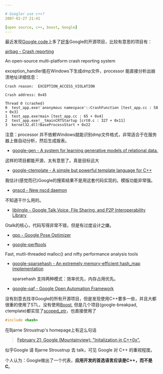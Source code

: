 ```yaml
---

# Googler use c++?
2007-02-27 21:41

[open source, c++, boost, Google]
---
```



最近发现<a href="http://code.google.com/hosting/">Google code</a>上多了<a href="http://code.google.com/hosting/search?q=label%3AGoogle+&amp;btn=Search+Projects">好多</a>Google的开源项目，比较有意思的项目有：

<a href="http://code.google.com/p/airbag/">airbag - Crash reporting</a>

An open-source multi-platform crash reporting system

exception_handler能在Windows下生成dmp文件，processor 能直接分析出崩溃地址详细信息：

```
Crash reason:  EXCEPTION_ACCESS_VIOLATION

Crash address: 0x45

Thread 0 (crashed)
0  test_app.exe!`anonymous namespace'::CrashFunction [test_app.cc : 58 + 0x3]
1  test_app.exe!main [test_app.cc : 65 + 0x4]
2  test_app.exe!__tmainCRTStartup [crt0.c : 327 + 0x11]
3  kernel32.dll!BaseProcessStart + 0x22
```

注意：processor 并不依赖Windows就能识别dmp文件格式，非常适合于在服务器上做自动分析，然后生成报表。

* <a href="http://code.google.com/p/google-gen/">google-gen - A system for learning generative models of relational data.</a>

这样的项目都能开源，太有意思了。真是目标远大

* <a href="http://code.google.com/p/google-ctemplate/">google-ctemplate - A simple but powerful template language for C++</a>

我估计(感觉而已)Google的搜索结果不是用这套代码实现的。模版功能非常强。

* <a href="http://code.google.com/p/gnscd/">gnscd - New nscd daemon</a>

不知道干什么用的。

* <a href="http://code.google.com/p/libjingle/">libjingle - Google Talk Voice, File Sharing, and P2P Interoperability Library</a>

Gtalk的核心，代码写得非常不错，但是有过度设计之嫌。

* [gpo - Google Pose Optimizer](http://code.google.com/p/gpo/)

* [google-perftools](http://code.google.com/p/google-perftools/) 

Fast, mutli-threaded malloc() and nifty performance analysis tools

* <a href="http://code.google.com/p/google-sparsehash/">google-sparsehash - An extremely memory-efficient hash_map implementation</a>

  sparsehash 支持两种模式：效率优先，内存占用优先。

* <a href="http://code.google.com/p/google-oaf/">google-oaf - Google Open Automation Framework</a>

没有刻意去找寻Google的所有开源项目，但是发现使用C++要多一些，并且大都很重的使用了STL，没有使用[Boost](http://www.boost.org/),
但是几个项目(google-breakpad, ctemplate)都实现了[scoped_ptr](www.boost.org/libs/smart_ptr/scoped_ptr.htm)，也直接使用了

``` c++
#include <hash>
```

在Bjarne Stroustrup's homepage上有这么句话
>
> [February 21: Google (Mountainview): "Initalization in C++0x".](http://www.research.att.com/~bs/) 
>

似乎Google 请 Bjarne Stroustrup 去 talk，可见 Google 对 C++ 的重视程度。

个人认为：Google做出了一个代表，**应用开发的首选语言应该是C++，而不是C**。